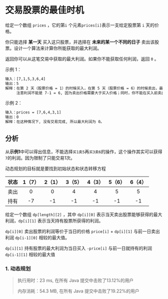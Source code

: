 # 交易股票的最佳时机

给定一个数组 `prices` ，它的第`i` 个元素`prices[i]`表示一支给定股票第 `i` 天的价格。

你只能选择 **某一天** 买入这只股票，并选择在 **未来的某一个不同的日子** 卖出该股票。设计一个算法来计算你所能获取的最大利润。

返回你可以从这笔交易中获取的最大利润。如果你不能获取任何利润，返回 `0` 。

示例 1：

```txt
输入：[7,1,5,3,6,4]
输出：5
解释：在第 2 天（股票价格 = 1）的时候买入，在第 5 天（股票价格 = 6）的时候卖出，最大利润 = 6-1 = 5 。
     注意利润不能是 7-1 = 6, 因为卖出价格需要大于买入价格；同时，你不能在买入前卖出股票。
```

示例 2：

```txt
输入：prices = [7,6,4,3,1]
输出：0
解释：在这种情况下, 没有交易完成, 所以最大利润为 0。
```

## 分析

从**示例1**中可以得出信息，不能选择`买1卖5`再`买3卖6`的操作，这个操作其实可以获得`7`的利润。因为限制了只能交易1次。

动态规划的目标就是要找到初始状态和状态转移方程

状态|1（7）|2（1）|3（5）|4（3）|5（6）|6（4）
:-:|:-:|:-:|:-:|:-:|:-:|:-:
卖出|0|0|4|4|5|5
持有|-7|-1|-1|-1|-1|-1

给定一个数组 `dp[length][2]` ，其中 `dp[i][0]` 表示当天卖出股票能够获得的最大利润，`dp[i][1]` 表示当天持有股票所获得的利润。

`dp[i][0]` 卖出股票的利润等价于当日的价格 `price[i]` + `dp[i][1]` 与前一日卖出利润 `dp[i-1][0]` 相较的最大值。

`dp[i][1]` 持有股票的最大利润为当日买入 `-price[i]` 与前一日就持有的利润 `dp[i-1][1]` 相较的最大值

### 1. 动态规划

> 执行用时：23 ms, 在所有 Java 提交中击败了13.12%的用户
>
> 内存消耗：54.3 MB, 在所有 Java 提交中击败了19.22%的用户
